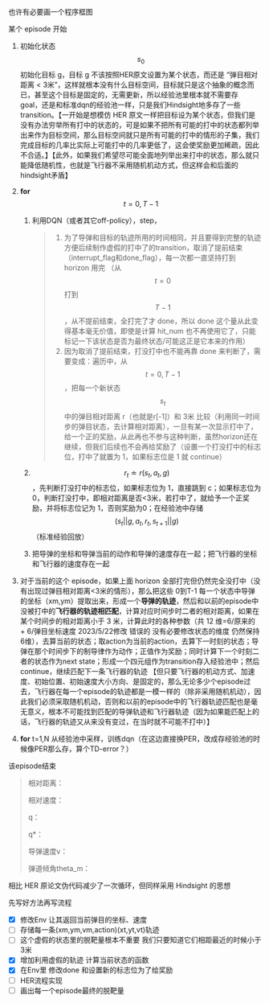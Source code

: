 也许有必要画一个程序框图

某个 episode 开始

1. 初始化状态 $$s_0$$初始化目标 g，目标 g 不该按照HER原文设置为某个状态，而还是 “弹目相对距离 < 3米”，这样就根本没有什么目标空间，目标就只是这个抽象的概念而已，甚至这个目标是固定的，无需更新，所以经验池里根本就不需要存 goal，还是和标准dqn的经验池一样，只是我们Hindsight地多存了一些transition。【一开始是想模仿 HER 原文一样把目标设为某个状态，但我们是没有办法穷举所有打中的状态的，可是如果不把所有可能的打中的状态都列举出来作为目标空间，那么目标空间就只是所有可能的打中的情形的子集，我们完成目标的几率比实际上可能打中的几率更低了，这会使奖励更加稀疏，因此不合适。】【此外，如果我们希望尽可能全面地列举出来打中的状态，那么就只能降低随机性，也就是飞行器不采用随机机动方式，但这样会和后面的hindsight矛盾】

2. **for** $$t=0, T-1$$
   1. 利用DQN（或者其它off-policy），step，

      > 1. 为了导弹和目标的轨迹所用的时间相同，并且要得到完整的轨迹方便后续制作虚假的打中了的transition，取消了提前结束（interrupt_flag和done_flag），每一次都一直坚持打到 horizon 用完
      >    （从 $$t=0$$ 打到 $$T-1$$，从不提前结束，全打完了才 done，所以 done 这个量从此变得基本毫无价值，即使是计算 hit_num 也不再使用它了，只能标记一下该状态是否为最终状态/可能这正是它本来的作用）
      > 2. 因为取消了提前结束，打没打中也不能再靠 done 来判断了，需要变成：遍历中，从 $$t=0, T-1$$，把每一个新状态 $$s_t$$ 中的弹目相对距离 r（也就是r[-1]）和 3米 比较（利用同一时间步的弹目状态，去计算相对距离），一旦有某一次显示打中了，给一个正的奖励，从此再也不参与这种判断，虽然horizon还在继续，但我们后续也不会再给奖励了（设置一个打没打中的标志位，打中了就置为 1，如果标志位是 1 就 continue）

   2. $$r_t\doteq r(s_t,a_t,g)$$，先判断打没打中的标志位，如果标志位为 1，直接跳到 c；如果标志位为0，判断打没打中，即相对距离是否<3米，若打中了，就给予一个正奖励，并将标志位记为 1，否则奖励为0；在经验池中存储 $$(s_t\vert\vert g,a_t,r_t,s_{t+1}\vert \vert g)$$ （标准经验回放） 

   3. 把导弹的坐标和导弹当前的动作和导弹的速度存在一起；把飞行器的坐标和飞行器的速度存在一起

3. 对于当前的这个 episode，如果上面 horizon 全部打完但仍然完全没打中（没有出现过弹目相对距离<3米的情形），那么把这些 0到T-1 每一个状态中导弹的坐标（xm,ym）提取出来，形成一个**导弹的轨迹**，然后和以前的episode中没被打中的**飞行器的轨迹相匹配**，计算对应时间步时二者的相对距离，如果在某个时间步的相对距离小于 3 米，计算此时的各种参数（共 12 维=6/原来的 + 6/弹目坐标速度 2023/5/22修改 错误的 没有必要修改状态的维度 仍然保持6维），去算当前的状态；取action为当前的action，去算下一时刻的状态；导弹在那个时间步下的制导律作为动作；正值作为奖励；同时计算下一个时刻二者的状态作为next state；形成一个四元组作为transition存入经验池中；然后continue，继续匹配下一条飞行器的轨迹
   【但只要飞行器的机动方式、加速度、初始位置、初始速度大小方向、是固定的，那么无论多少个episode过去，飞行器在每一个episode的轨迹都是一模一样的（除非采用随机机动），因此我们必须采取随机机动，否则和以前的episode中的飞行器轨迹匹配也是毫无意义，根本不可能找到匹配的导弹轨迹和飞行器轨迹（因为如果能匹配上的话，飞行器的轨迹又从来没有变过，在当时就不可能不打中）】

4. **for** t=1,N 从经验池中采样，训练dqn（在这边直接换PER，改成存经验池的时候像PER那么存，算个TD-error？）

该episode结束

> 相对距离：
>
> 相对速度：
>
> q：
>
> q*：
>
> 导弹速度v：
>
> 弹道倾角theta_m：

相比 HER 原论文伪代码减少了一次循环，但同样采用 Hindsight 的思想

先写好方法再写流程

- [x] 修改Env 让其返回当前弹目的坐标、速度
- [ ] 存储每一条(xm,ym,vm,action)(xt,yt,vt)轨迹
- [ ] 这个虚假的状态里的脱靶量根本不重要 我们只要知道它们相距最近的时候小于3米
- [x] 增加利用虚假的轨迹 计算当前状态的函数
- [x] 在Env里 修改done 和设置新的标志位为了给奖励
- [ ] HER流程实现
- [ ] 画出每一个episode最终的脱靶量